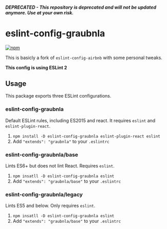 ##### *DEPRECATED - This repository is deprecated and will not be updated anymore. Use at your own risk.*

# eslint-config-graubnla

[![npm](https://img.shields.io/npm/v/eslint-config-graubnla.svg)](https://www.npmjs.com/package/eslint-config-graubnla)

This is basicly a fork of `eslint-config-airbnb` with some personal tweaks.

**This config is using ESLint 2**

## Usage

This package exports three ESLint configurations.

### eslint-config-graubnla

Default ESLint rules, including ES2015 and react. It requires `eslint` and `eslint-plugin-react`.

1. `npm install -D eslint-config-graubnla eslint-plugin-react eslint`
2. Add `"extends": "graubnla"` to your `.eslintrc`

### eslint-config-graubnla/base

Lints ES6+ but does not lint React. Requires `eslint`.

1. `npm insatll -D eslint-config-graubnla eslint`
2. Add `"extends": "graubnla/base"` to your `.eslintrc`

### eslint-config-graubnla/legacy

Lints ES5 and below. Only requires `eslint`.

1. `npm insatll -D eslint-config-graubnla eslint`
2. Add `"extends": "graubnla/base"` to your `.eslintrc`
